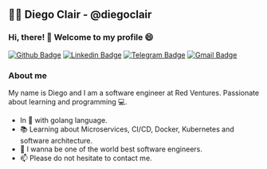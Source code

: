 ## 👨‍💻  Diego Clair - @diegoclair 

### Hi, there! 👋 Welcome to my profile 😄 

[![Github Badge](https://img.shields.io/badge/-Github-000?style=flat-square&logo=Github&logoColor=white&link=https://github.com/diegoclair)](https://github.com/diegoclair)
[![Linkedin Badge](https://img.shields.io/badge/-LinkedIn-blue?style=flat-square&logo=Linkedin&logoColor=white&link=https://www.linkedin.com/in/diegoclair/)](https://www.linkedin.com/in/diegoclair/)
[![Telegram Badge](https://img.shields.io/badge/-Telegram-1ca0f1?style=flat-square&labelColor=1ca0f1&logo=telegram&logoColor=white&link=https://t.me/diegoclair)](https://t.me/diegoclair)
[![Gmail Badge](https://img.shields.io/badge/-Gmail-c14438?style=flat-square&logo=Gmail&logoColor=white&link=mailto:diego93rodrigues@gmail.com)](mailto:diego93rodrigues@gmail.com)

### About me

My name is Diego and I am a software engineer at Red Ventures. Passionate about learning and programming 💻.
  
- In 💙 with golang language. 
- 📚  Learning about Microservices, CI/CD, Docker, Kubernetes and software architecture.
- 🔭  I wanna be one of the world best software engineers.
- 📫  Please do not hesitate to contact me.


<!--
**diegoclair/diegoclair** is a ✨ _special_ ✨ repository because its `README.md` (this file) appears on your GitHub profile.

Here are some ideas to get you started:

- 🔭 I’m currently working on ...
- 🌱 I’m currently learning ...
- 👯 I’m looking to collaborate on ...
- 🤔 I’m looking for help with ...
- 💬 Ask me about ...
- 📫 How to reach me: ...
- 😄 Pronouns: ...
- ⚡ Fun fact: ...
-->
